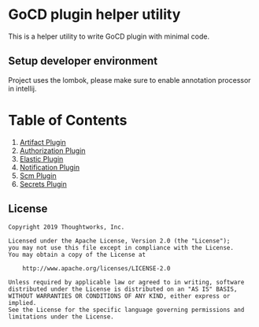 # GoCD plugin helper utility

This is a helper utility to write GoCD plugin with minimal code.

## Setup developer environment

Project uses the lombok, please make sure to enable annotation processor in intellij.

# Table of Contents

1. [Artifact Plugin](/examples/src/main/java/artifact/ArtifactPlugin.java)
2. [Authorization Plugin](/examples/src/main/java/authorization/AuthorizationPlugin.java)
3. [Elastic Plugin](/examples/src/main/java/elastic/ElasticPlugin.java)
4. [Notification Plugin](/examples/src/main/java/notification/NotificationPlugin.java)
5. [Scm Plugin](/examples/src/main/java/scm/ScmPlugin.java)
6. [Secrets Plugin](/examples/src/main/java/secrets/SecretsPlugin.java)

## License

```plain
Copyright 2019 Thoughtworks, Inc.

Licensed under the Apache License, Version 2.0 (the "License");
you may not use this file except in compliance with the License.
You may obtain a copy of the License at

    http://www.apache.org/licenses/LICENSE-2.0

Unless required by applicable law or agreed to in writing, software
distributed under the License is distributed on an "AS IS" BASIS,
WITHOUT WARRANTIES OR CONDITIONS OF ANY KIND, either express or implied.
See the License for the specific language governing permissions and
limitations under the License.
```
